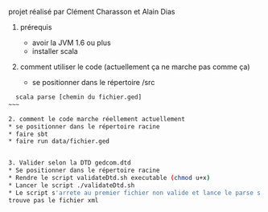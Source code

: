 projet réalisé par Clément Charasson et Alain Dias

1. prérequis
	* avoir la JVM 1.6 ou plus
	* installer scala

2. comment utiliser le code (actuellement ça ne marche pas comme ça)
	* se positionner dans le répertoire /src
  ~~~~sh
	scala parse [chemin du fichier.ged]
  ~~~

2. comment le code marche réellement actuellement
  * se positionner dans le répertoire racine
  * faire sbt
  * faire run data/fichier.ged


3. Valider selon la DTD gedcom.dtd
  * Se positionner dans le répertoire racine
  * Rendre le script validateDtd.sh executable (chmod u+x)
  * Lancer le script ./validateDtd.sh
  * Le script s'arrete au premier fichier non valide et lance le parse s'il ne 
  trouve pas le fichier xml
